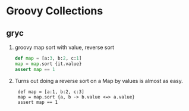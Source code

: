 Groovy Collections 
============

gryc
-------

1. groovy map sort with value, reverse sort
    ```python
    def map = [a:3, b:2, c:1]
    map = map.sort {it.value}
    assert map == 1
    
2. Turns out doing a reverse sort on a Map by values is almost as easy.

        def map = [a:1, b:2, c:3]
        map = map.sort {a, b -> b.value <=> a.value}
        assert map == 1

